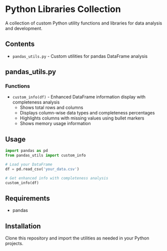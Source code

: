 # Python Libraries Collection

A collection of custom Python utility functions and libraries for data analysis and development.

## Contents

- `pandas_utils.py` - Custom utilities for pandas DataFrame analysis

## pandas_utils.py

### Functions

- `custom_info(df)` - Enhanced DataFrame information display with completeness analysis
  - Shows total rows and columns
  - Displays column-wise data types and completeness percentages
  - Highlights columns with missing values using bullet markers
  - Shows memory usage information

## Usage

```python
import pandas as pd
from pandas_utils import custom_info

# Load your DataFrame
df = pd.read_csv('your_data.csv')

# Get enhanced info with completeness analysis
custom_info(df)
```

## Requirements

- pandas

## Installation

Clone this repository and import the utilities as needed in your Python projects.